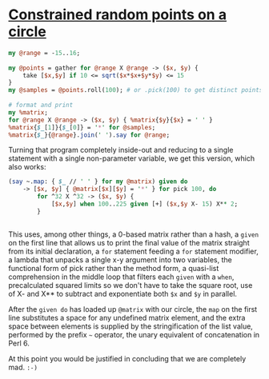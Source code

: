 [1]: https://rosettacode.org/wiki/Constrained_random_points_on_a_circle

# [Constrained random points on a circle][1]

```perl
my @range = -15..16;
 
my @points = gather for @range X @range -> ($x, $y) {
    take [$x,$y] if 10 <= sqrt($x*$x+$y*$y) <= 15
}
my @samples = @points.roll(100); # or .pick(100) to get distinct points
 
# format and print
my %matrix;
for @range X @range -> ($x, $y) { %matrix{$y}{$x} = ' ' }
%matrix{$_[1]}{$_[0]} = '*' for @samples;
%matrix{$_}{@range}.join(' ').say for @range;
```


Turning that program completely inside-out and reducing to a single statement with a single non-parameter variable, we get this version, which also works:

```perl
(say ~.map: { $_ // ' ' } for my @matrix) given do
    -> [$x, $y] { @matrix[$x][$y] = '*' } for pick 100, do
        for ^32 X ^32 -> ($x, $y) {
            [$x,$y] when 100..225 given [+] ($x,$y X- 15) X** 2;
        }
 
```


This uses, among other things, a 0-based matrix rather than a hash, a `given` on the first line that allows us to print the final value of the matrix straight from its initial declaration, a `for` statement feeding a `for` statement modifier, a lambda that unpacks a single x-y argument into two variables, the functional form of pick rather than the method form, a quasi-list comprehension in the middle loop that filters each `given` with a `when`, precalculated squared limits so we don't have to take the square root, use of X- and X\*\* to subtract and exponentiate both `$x` and `$y` in parallel.



After the `given do` has loaded up `@matrix` with our circle, the `map` on the first line substitutes a space for any undefined matrix element, and the extra space between elements is supplied by the stringification of the list value, performed by the prefix `~` operator, the unary equivalent of concatenation in Perl&#160;6.



At this point you would be justified in concluding that we are completely mad. `:-)`